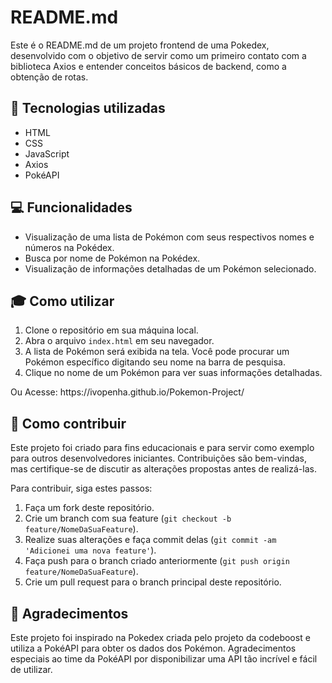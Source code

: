 <h1>README.md</h1>

<p>Este é o README.md de um projeto frontend de uma Pokedex, desenvolvido com o objetivo de servir como um primeiro contato com a biblioteca Axios e entender conceitos básicos de backend, como a obtenção de rotas.</p>

<h2>🚀 Tecnologias utilizadas</h2>

<ul>
  <li>HTML</li>
  <li>CSS</li>
  <li>JavaScript</li>
  <li>Axios</li>
  <li>PokéAPI</li>
</ul>

<h2>💻 Funcionalidades</h2>

<ul>
  <li>Visualização de uma lista de Pokémon com seus respectivos nomes e números na Pokédex.</li>
  <li>Busca por nome de Pokémon na Pokédex.</li>
  <li>Visualização de informações detalhadas de um Pokémon selecionado.</li>
</ul>

<h2>🎓 Como utilizar</h2>

<ol>
  <li>Clone o repositório em sua máquina local.</li>
  <li>Abra o arquivo <code>index.html</code> em seu navegador.</li>
  <li>A lista de Pokémon será exibida na tela. Você pode procurar um Pokémon específico digitando seu nome na barra de pesquisa.</li>
  <li>Clique no nome de um Pokémon para ver suas informações detalhadas.</li>
</ol>

<p> <bold>Ou</bold> Acesse: https://ivopenha.github.io/Pokemon-Project/ </p>

<h2>🤝 Como contribuir</h2>

<p>Este projeto foi criado para fins educacionais e para servir como exemplo para outros desenvolvedores iniciantes. Contribuições são bem-vindas, mas certifique-se de discutir as alterações propostas antes de realizá-las.</p>

<p>Para contribuir, siga estes passos:</p>

<ol>
  <li>Faça um fork deste repositório.</li>
  <li>Crie um branch com sua feature (<code>git checkout -b feature/NomeDaSuaFeature</code>).</li>
  <li>Realize suas alterações e faça commit delas (<code>git commit -am 'Adicionei uma nova feature'</code>).</li>
  <li>Faça push para o branch criado anteriormente (<code>git push origin feature/NomeDaSuaFeature</code>).</li>
  <li>Crie um pull request para o branch principal deste repositório.</li>
</ol>
<h2>👏 Agradecimentos</h2>

<p>Este projeto foi inspirado na Pokedex criada pelo projeto da codeboost e utiliza a PokéAPI para obter os dados dos Pokémon. Agradecimentos especiais ao time da PokéAPI por disponibilizar uma API tão incrível e fácil de utilizar.</p>
